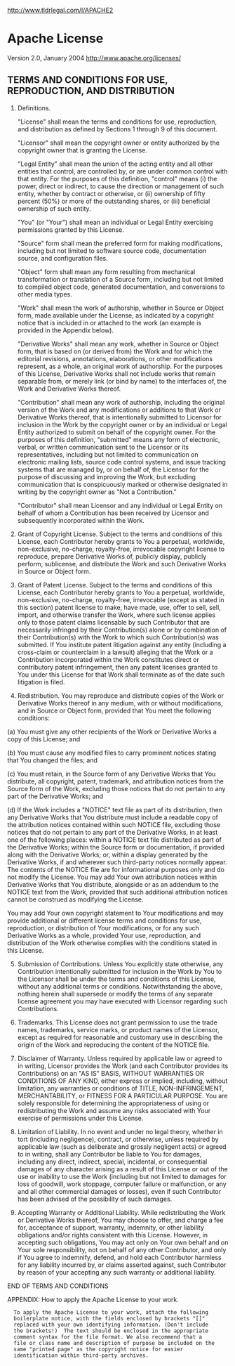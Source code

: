 http://www.tldrlegal.com/l/APACHE2

Apache License
==============
Version 2.0, January 2004
http://www.apache.org/licenses/

TERMS AND CONDITIONS FOR USE, REPRODUCTION, AND DISTRIBUTION
------------------------------------------------------------

1. Definitions.

   "License" shall mean the terms and conditions for use,
   reproduction, and distribution as defined by Sections 1 through 9
   of this document.

   "Licensor" shall mean the copyright owner or entity authorized by
   the copyright owner that is granting the License.

   "Legal Entity" shall mean the union of the acting entity and all
   other entities that control, are controlled by, or are under common
   control with that entity. For the purposes of this definition,
   "control" means (i) the power, direct or indirect, to cause the
   direction or management of such entity, whether by contract or
   otherwise, or (ii) ownership of fifty percent (50%) or more of the
   outstanding shares, or (iii) beneficial ownership of such entity.

   "You" (or "Your") shall mean an individual or Legal Entity
   exercising permissions granted by this License.

   "Source" form shall mean the preferred form for making
   modifications, including but not limited to software source code,
   documentation source, and configuration files.

   "Object" form shall mean any form resulting from mechanical
   transformation or translation of a Source form, including but not
   limited to compiled object code, generated documentation, and
   conversions to other media types.

   "Work" shall mean the work of authorship, whether in Source or
   Object form, made available under the License, as indicated by a
   copyright notice that is included in or attached to the work (an
   example is provided in the Appendix below).

   "Derivative Works" shall mean any work, whether in Source or Object
   form, that is based on (or derived from) the Work and for which the
   editorial revisions, annotations, elaborations, or other
   modifications represent, as a whole, an original work of
   authorship. For the purposes of this License, Derivative Works
   shall not include works that remain separable from, or merely link
   (or bind by name) to the interfaces of, the Work and Derivative
   Works thereof.

   "Contribution" shall mean any work of authorship, including the
   original version of the Work and any modifications or additions to
   that Work or Derivative Works thereof, that is intentionally
   submitted to Licensor for inclusion in the Work by the copyright
   owner or by an individual or Legal Entity authorized to submit on
   behalf of the copyright owner. For the purposes of this definition,
   "submitted" means any form of electronic, verbal, or written
   communication sent to the Licensor or its representatives,
   including but not limited to communication on electronic mailing
   lists, source code control systems, and issue tracking systems that
   are managed by, or on behalf of, the Licensor for the purpose of
   discussing and improving the Work, but excluding communication that
   is conspicuously marked or otherwise designated in writing by the
   copyright owner as "Not a Contribution."

   "Contributor" shall mean Licensor and any individual or Legal
   Entity on behalf of whom a Contribution has been received by
   Licensor and subsequently incorporated within the Work.

2. Grant of Copyright License. Subject to the terms and conditions of
   this License, each Contributor hereby grants to You a perpetual,
   worldwide, non-exclusive, no-charge, royalty-free, irrevocable
   copyright license to reproduce, prepare Derivative Works of,
   publicly display, publicly perform, sublicense, and distribute the
   Work and such Derivative Works in Source or Object form.

3. Grant of Patent License. Subject to the terms and conditions of
   this License, each Contributor hereby grants to You a perpetual,
   worldwide, non-exclusive, no-charge, royalty-free, irrevocable
   (except as stated in this section) patent license to make, have
   made, use, offer to sell, sell, import, and otherwise transfer the
   Work, where such license applies only to those patent claims
   licensable by such Contributor that are necessarily infringed by
   their Contribution(s) alone or by combination of their
   Contribution(s) with the Work to which such Contribution(s) was
   submitted. If You institute patent litigation against any entity
   (including a cross-claim or counterclaim in a lawsuit) alleging
   that the Work or a Contribution incorporated within the Work
   constitutes direct or contributory patent infringement, then any
   patent licenses granted to You under this License for that Work
   shall terminate as of the date such litigation is filed.

4. Redistribution. You may reproduce and distribute copies of the Work
   or Derivative Works thereof in any medium, with or without
   modifications, and in Source or Object form, provided that You meet
   the following conditions:

  (a) You must give any other recipients of the Work or Derivative
      Works a copy of this License; and

  (b) You must cause any modified files to carry prominent notices
      stating that You changed the files; and

  (c) You must retain, in the Source form of any Derivative Works that
      You distribute, all copyright, patent, trademark, and
      attribution notices from the Source form of the Work, excluding
      those notices that do not pertain to any part of the Derivative
      Works; and

  (d) If the Work includes a "NOTICE" text file as part of its
      distribution, then any Derivative Works that You distribute must
      include a readable copy of the attribution notices contained
      within such NOTICE file, excluding those notices that do not
      pertain to any part of the Derivative Works, in at least one of
      the following places: within a NOTICE text file distributed as
      part of the Derivative Works; within the Source form or
      documentation, if provided along with the Derivative Works; or,
      within a display generated by the Derivative Works, if and
      wherever such third-party notices normally appear. The contents
      of the NOTICE file are for informational purposes only and do
      not modify the License. You may add Your own attribution notices
      within Derivative Works that You distribute, alongside or as an
      addendum to the NOTICE text from the Work, provided that such
      additional attribution notices cannot be construed as modifying
      the License.

   You may add Your own copyright statement to Your modifications and
   may provide additional or different license terms and conditions
   for use, reproduction, or distribution of Your modifications, or
   for any such Derivative Works as a whole, provided Your use,
   reproduction, and distribution of the Work otherwise complies with
   the conditions stated in this License.

5. Submission of Contributions. Unless You explicitly state otherwise,
   any Contribution intentionally submitted for inclusion in the Work
   by You to the Licensor shall be under the terms and conditions of
   this License, without any additional terms or conditions.
   Notwithstanding the above, nothing herein shall supersede or modify
   the terms of any separate license agreement you may have executed
   with Licensor regarding such Contributions.

6. Trademarks. This License does not grant permission to use the trade
   names, trademarks, service marks, or product names of the Licensor,
   except as required for reasonable and customary use in describing
   the origin of the Work and reproducing the content of the NOTICE
   file.

7. Disclaimer of Warranty. Unless required by applicable law or agreed
   to in writing, Licensor provides the Work (and each Contributor
   provides its Contributions) on an "AS IS" BASIS, WITHOUT WARRANTIES
   OR CONDITIONS OF ANY KIND, either express or implied, including,
   without limitation, any warranties or conditions of TITLE,
   NON-INFRINGEMENT, MERCHANTABILITY, or FITNESS FOR A PARTICULAR
   PURPOSE. You are solely responsible for determining the
   appropriateness of using or redistributing the Work and assume any
   risks associated with Your exercise of permissions under this
   License.

8. Limitation of Liability. In no event and under no legal theory,
   whether in tort (including negligence), contract, or otherwise,
   unless required by applicable law (such as deliberate and grossly
   negligent acts) or agreed to in writing, shall any Contributor be
   liable to You for damages, including any direct, indirect, special,
   incidental, or consequential damages of any character arising as a
   result of this License or out of the use or inability to use the
   Work (including but not limited to damages for loss of goodwill,
   work stoppage, computer failure or malfunction, or any and all
   other commercial damages or losses), even if such Contributor has
   been advised of the possibility of such damages.

9. Accepting Warranty or Additional Liability. While redistributing
   the Work or Derivative Works thereof, You may choose to offer, and
   charge a fee for, acceptance of support, warranty, indemnity, or
   other liability obligations and/or rights consistent with this
   License. However, in accepting such obligations, You may act only
   on Your own behalf and on Your sole responsibility, not on behalf
   of any other Contributor, and only if You agree to indemnify,
   defend, and hold each Contributor harmless for any liability
   incurred by, or claims asserted against, such Contributor by reason
   of your accepting any such warranty or additional liability.

END OF TERMS AND CONDITIONS

APPENDIX: How to apply the Apache License to your work.

      To apply the Apache License to your work, attach the following
      boilerplate notice, with the fields enclosed by brackets "[]"
      replaced with your own identifying information. (Don't include
      the brackets!)  The text should be enclosed in the appropriate
      comment syntax for the file format. We also recommend that a
      file or class name and description of purpose be included on the
      same "printed page" as the copyright notice for easier
      identification within third-party archives.